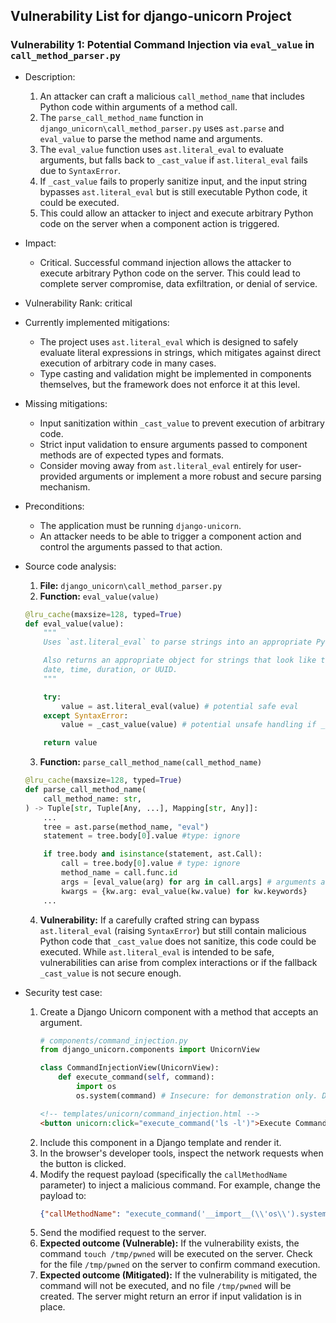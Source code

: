 ## Vulnerability List for django-unicorn Project

### Vulnerability 1: Potential Command Injection via `eval_value` in `call_method_parser.py`

- Description:
    1. An attacker can craft a malicious `call_method_name` that includes Python code within arguments of a method call.
    2. The `parse_call_method_name` function in `django_unicorn\call_method_parser.py` uses `ast.parse` and `eval_value` to parse the method name and arguments.
    3. The `eval_value` function uses `ast.literal_eval` to evaluate arguments, but falls back to `_cast_value` if `ast.literal_eval` fails due to `SyntaxError`.
    4. If `_cast_value` fails to properly sanitize input, and the input string bypasses `ast.literal_eval` but is still executable Python code, it could be executed.
    5. This could allow an attacker to inject and execute arbitrary Python code on the server when a component action is triggered.

- Impact:
    - Critical. Successful command injection allows the attacker to execute arbitrary Python code on the server. This could lead to complete server compromise, data exfiltration, or denial of service.

- Vulnerability Rank: critical

- Currently implemented mitigations:
    - The project uses `ast.literal_eval` which is designed to safely evaluate literal expressions in strings, which mitigates against direct execution of arbitrary code in many cases.
    - Type casting and validation might be implemented in components themselves, but the framework does not enforce it at this level.

- Missing mitigations:
    - Input sanitization within `_cast_value` to prevent execution of arbitrary code.
    - Strict input validation to ensure arguments passed to component methods are of expected types and formats.
    - Consider moving away from `ast.literal_eval` entirely for user-provided arguments or implement a more robust and secure parsing mechanism.

- Preconditions:
    - The application must be running `django-unicorn`.
    - An attacker needs to be able to trigger a component action and control the arguments passed to that action.

- Source code analysis:
    1. **File:** `django_unicorn\call_method_parser.py`
    2. **Function:** `eval_value(value)`
    ```python
    @lru_cache(maxsize=128, typed=True)
    def eval_value(value):
        """
        Uses `ast.literal_eval` to parse strings into an appropriate Python primitive.

        Also returns an appropriate object for strings that look like they represent datetime,
        date, time, duration, or UUID.
        """

        try:
            value = ast.literal_eval(value) # potential safe eval
        except SyntaxError:
            value = _cast_value(value) # potential unsafe handling if _cast_value is bypassed

        return value
    ```
    3. **Function:** `parse_call_method_name(call_method_name)`
    ```python
    @lru_cache(maxsize=128, typed=True)
    def parse_call_method_name(
        call_method_name: str,
    ) -> Tuple[str, Tuple[Any, ...], Mapping[str, Any]]:
        ...
        tree = ast.parse(method_name, "eval")
        statement = tree.body[0].value #type: ignore

        if tree.body and isinstance(statement, ast.Call):
            call = tree.body[0].value # type: ignore
            method_name = call.func.id
            args = [eval_value(arg) for arg in call.args] # arguments are evaluated here
            kwargs = {kw.arg: eval_value(kw.value) for kw.keywords}
        ...
    ```
    4. **Vulnerability:** If a carefully crafted string can bypass `ast.literal_eval` (raising `SyntaxError`) but still contain malicious Python code that `_cast_value` does not sanitize, this code could be executed. While `ast.literal_eval` is intended to be safe, vulnerabilities can arise from complex interactions or if the fallback `_cast_value` is not secure enough.

- Security test case:
    1. Create a Django Unicorn component with a method that accepts an argument.
        ```python
        # components/command_injection.py
        from django_unicorn.components import UnicornView

        class CommandInjectionView(UnicornView):
            def execute_command(self, command):
                import os
                os.system(command) # Insecure: for demonstration only. Do not use os.system in production

        ```
        ```html
        <!-- templates/unicorn/command_injection.html -->
        <button unicorn:click="execute_command('ls -l')">Execute Command</button>
        ```
    2. Include this component in a Django template and render it.
    3. In the browser's developer tools, inspect the network requests when the button is clicked.
    4. Modify the request payload (specifically the `callMethodName` parameter) to inject a malicious command. For example, change the payload to:
        ```json
        {"callMethodName": "execute_command('__import__(\\'os\\').system(\\'touch /tmp/pwned\\')')", ...}
        ```
    5. Send the modified request to the server.
    6. **Expected outcome (Vulnerable):** If the vulnerability exists, the command `touch /tmp/pwned` will be executed on the server. Check for the file `/tmp/pwned` on the server to confirm command execution.
    7. **Expected outcome (Mitigated):** If the vulnerability is mitigated, the command will not be executed, and no file `/tmp/pwned` will be created. The server might return an error if input validation is in place.
